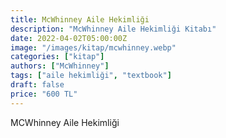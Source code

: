 ```yaml
---
title: McWhinney Aile Hekimliği
description: "McWhinney Aile Hekimliği Kitabı"
date: 2022-04-02T05:00:00Z
image: "/images/kitap/mcwhinney.webp"
categories: ["kitap"]
authors: ["McWhinney"]
tags: ["aile hekimliği", "textbook"]
draft: false
price: "600 TL"
---
```


MCWhinney Aile Hekimliği

